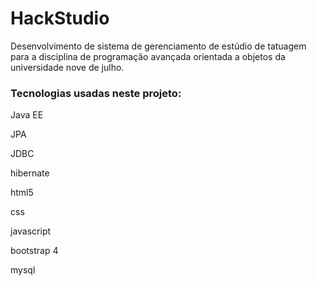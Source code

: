 # HackStudio
Desenvolvimento de sistema de gerenciamento de estúdio de tatuagem
para a disciplina de programação avançada orientada a objetos da universidade nove de julho.


<h3>Tecnologias usadas neste projeto:</h3>

<p>Java EE</p>
<p>JPA</p>
<p>JDBC</p>
<p>hibernate</p>
<p>html5</p>
<p>css</p>
<p>javascript</p>
<p>bootstrap 4</p>
<p>mysql</p>






